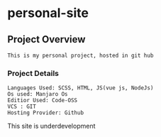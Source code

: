 # personal-site

## Project Overview
```
This is my personal project, hosted in git hub 
```

### Project Details
```
Languages Used: SCSS, HTML, JS(vue js, NodeJs)
Os used: Manjaro Os
Editior Used: Code-OSS
VCS : GIT
Hosting Provider: Github
```

This site is underdevelopment